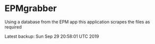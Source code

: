 # EPMgrabber
Using a database from the EPM app this application scrapes the files as required


Latest backup: Sun Sep 29 20:58:01 UTC 2019

